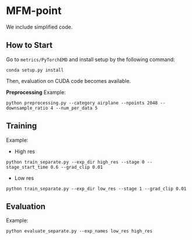 # MFM-point
We include simplified code.

## How to Start
Go to ``metrics/PyTorchEMD`` and install setup by the following command:
```
conda setup.py install
```
Then, evaluation on CUDA code becomes available.


**Preprocessing**
Example:
```
python preprocessing.py --category airplane --npoints 2048 --downsample_ratio 4 --num_per_data 5
```

## Training 

Example:

- High res
```
python train_separate.py --exp_dir high_res --stage 0 --stage_start_time 0.6 --grad_clip 0.01
```

- Low res
```
python train_separate.py --exp_dir low_res --stage 1 --grad_clip 0.01
```

## Evaluation
Example:

```
python evaluate_separate.py --exp_names low_res high_res
```
